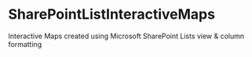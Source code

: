 # SharePointListInteractiveMaps
Interactive Maps created using Microsoft SharePoint Lists view &amp; column formatting
